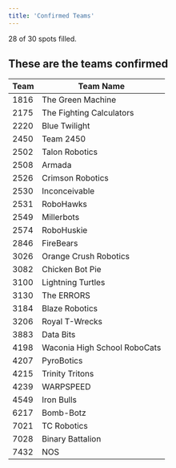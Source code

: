 ```yaml
---
title: 'Confirmed Teams'
---
```


28 of 30 spots filled.

## These are the teams confirmed

| Team | Team Name |
| ---- | ------------------------ |
| 1816 | The Green Machine        |
| 2175 | The Fighting Calculators |
| 2220 | Blue Twilight             |
| 2450 | Team 2450          |
| 2502 | Talon Robotics     |
| 2508 | Armada             |
| 2526 | Crimson Robotics   |
| 2530 | Inconceivable      |
| 2531 | RoboHawks          |
| 2549 | Millerbots         |
| 2574 | RoboHuskie         |
| 2846 | FireBears          |
| 3026 | Orange Crush Robotics |
| 3082 | Chicken Bot Pie       |
| 3100 | Lightning Turtles     |
| 3130 | The ERRORS            |
| 3184 | Blaze Robotics        |
| 3206 | Royal T-Wrecks        |
| 3883 | Data Bits             |
| 4198 | Waconia High School RoboCats |
| 4207 | PyroBotics      |
| 4215 | Trinity Tritons |
| 4239 | WARPSPEED       |
| 4549 | Iron Bulls      |
| 6217 | Bomb-Botz       |
| 7021 | TC Robotics     |
| 7028 | Binary Battalion |
| 7432 | NOS             |
